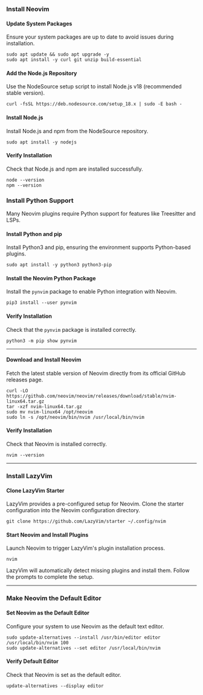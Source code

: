 


### Install Neovim

#### Update System Packages
Ensure your system packages are up to date to avoid issues during installation.

```
sudo apt update && sudo apt upgrade -y
sudo apt install -y curl git unzip build-essential
```

#### Add the Node.js Repository
Use the NodeSource setup script to install Node.js v18 (recommended stable version).

```
curl -fsSL https://deb.nodesource.com/setup_18.x | sudo -E bash -
```

#### Install Node.js
Install Node.js and npm from the NodeSource repository.

```
sudo apt install -y nodejs
```

#### Verify Installation
Check that Node.js and npm are installed successfully.

```
node --version
npm --version
```


### Install Python Support
Many Neovim plugins require Python support for features like Treesitter and LSPs.

#### Install Python and pip
Install Python3 and pip, ensuring the environment supports Python-based plugins.

```
sudo apt install -y python3 python3-pip
```

#### Install the Neovim Python Package
Install the `pynvim` package to enable Python integration with Neovim.

```
pip3 install --user pynvim
```

#### Verify Installation
Check that the `pynvim` package is installed correctly.

```
python3 -m pip show pynvim
```

---


#### Download and Install Neovim
Fetch the latest stable version of Neovim directly from its official GitHub releases page.

```
curl -LO https://github.com/neovim/neovim/releases/download/stable/nvim-linux64.tar.gz
tar -xzf nvim-linux64.tar.gz
sudo mv nvim-linux64 /opt/neovim
sudo ln -s /opt/neovim/bin/nvim /usr/local/bin/nvim
```

#### Verify Installation
Check that Neovim is installed correctly.

```
nvim --version
```

---

### Install LazyVim

#### Clone LazyVim Starter
LazyVim provides a pre-configured setup for Neovim. Clone the starter configuration into the Neovim configuration directory.

```
git clone https://github.com/LazyVim/starter ~/.config/nvim
```

#### Start Neovim and Install Plugins
Launch Neovim to trigger LazyVim's plugin installation process.

```
nvim
```

LazyVim will automatically detect missing plugins and install them. Follow the prompts to complete the setup.

---

### Make Neovim the Default Editor

#### Set Neovim as the Default Editor
Configure your system to use Neovim as the default text editor.

```
sudo update-alternatives --install /usr/bin/editor editor /usr/local/bin/nvim 100
sudo update-alternatives --set editor /usr/local/bin/nvim
```

#### Verify Default Editor
Check that Neovim is set as the default editor.

```
update-alternatives --display editor
```
